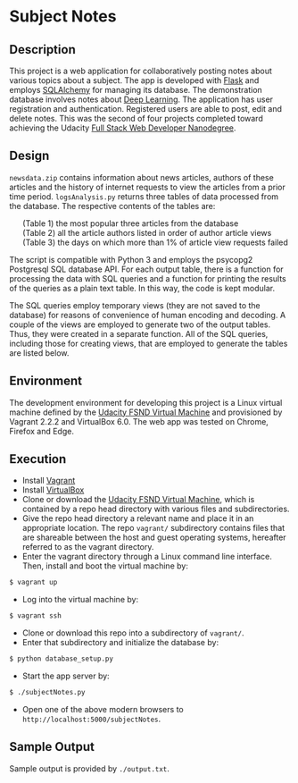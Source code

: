 # Subject Notes

## Description
This project is a web application for collaboratively posting notes about various topics about a subject. The app is developed with [Flask](http://flask.pocoo.org/) and employs [SQLAlchemy](https://www.sqlalchemy.org/) for managing its database. The demonstration database involves notes about [Deep Learning](https://en.wikipedia.org/wiki/Deep_learning). The application has user registration and authentication. Registered users are able to post, edit and delete notes. This was the second of four projects completed toward achieving the Udacity [Full Stack Web Developer Nanodegree](https://www.udacity.com/course/full-stack-web-developer-nanodegree--nd004).

## Design
`newsdata.zip` contains information about news articles, authors of these articles and the history of internet requests to view the articles from a prior time period. `logsAnalysis.py` returns three tables of data processed from the database. The respective contents of the tables are:
<ul>
(Table 1) the most popular three articles from the database<br>
(Table 2) all the article authors listed in order of author article views<br>
(Table 3) the days on which more than 1% of article view requests failed
</ul>

The script is compatible with Python 3 and employs the psycopg2 Postgresql SQL database API. For each output table, there is a function for processing the data with SQL queries and a function for printing the results of the queries as a plain text table. In this way, the code is kept modular.

The SQL queries employ temporary views (they are not saved to the database) for reasons of convenience of human encoding and decoding. A couple of the views are employed to generate two of the output tables. Thus, they were created in a separate function. All of the SQL queries, including those for creating views, that are employed to generate the tables are listed below.

## Environment
The development environment for developing this project is a Linux virtual machine defined by the [Udacity FSND Virtual Machine][1] and provisioned by Vagrant 2.2.2 and VirtualBox 6.0. The web app was tested on Chrome, Firefox and Edge.

## Execution
* Install [Vagrant](https://www.vagrantup.com/)
* Install [VirtualBox](https://www.virtualbox.org/)
* Clone or download the [Udacity FSND Virtual Machine][1], which is contained by a repo head directory with various files and subdirectories.
* Give the repo head directory a relevant name and place it in an appropriate location. The repo `vagrant/` subdirectory contains files that are shareable between the host and guest operating systems, hereafter referred to as the vagrant directory.
* Enter the vagrant directory through a Linux command line interface. Then, install and boot the virtual machine by:
```bash
$ vagrant up
```
* Log into the virtual machine by:
```bash
$ vagrant ssh
```
* Clone or download this repo into a subdirectory of `vagrant/`.
* Enter that subdirectory and initialize the database by:
```bash
$ python database_setup.py
```
* Start the app server by:
```bash
$ ./subjectNotes.py
```
* Open one of the above modern browsers to `http://localhost:5000/subjectNotes`.

## Sample Output
Sample output is provided by `./output.txt`.

[1]: https://github.com/udacity/fullstack-nanodegree-vm
